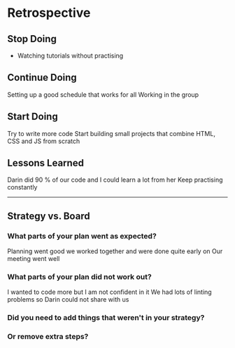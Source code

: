# Retrospective

## Stop Doing
- Watching tutorials without practising

## Continue Doing
Setting up a good schedule that works for all
Working in the group

## Start Doing
Try to write more code
Start building small projects that combine HTML, CSS and JS from scratch

## Lessons Learned
Darin did 90 % of our code and I could learn a lot from her
Keep practising constantly

---

## Strategy vs. Board

### What parts of your plan went as expected?
Planning went good we worked together and were done quite early on
Our meeting went well

### What parts of your plan did not work out?
I wanted to code more but I am not confident in it
We had lots of linting problems so Darin could not share with us

### Did you need to add things that weren't in your strategy?


### Or remove extra steps?
